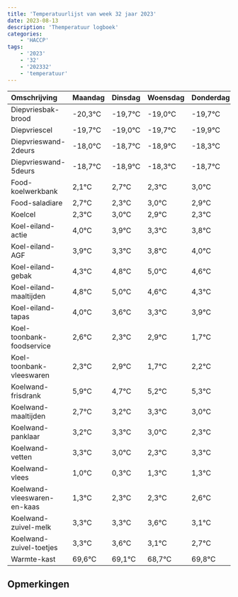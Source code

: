 ```yaml
---
title: 'Temperatuurlijst van week 32 jaar 2023'
date: 2023-08-13
description: 'Themperatuur logboek'
categories:
    - 'HACCP'
tags:
    - '2023'
    - '32'
    - '202332'
    - 'temperatuur'
---
```

|Omschrijving|Maandag|Dinsdag|Woensdag|Donderdag|Vrijdag|Zaterdag|Zondag|
|:---|:---|:---|:---|:---|:---|:---|:---|
|Diepvriesbak-brood|-20,3°C|-19,7°C|-19,0°C|-19,7°C|-19,9°C|-19,3°C|-19,7°C|
|Diepvriescel|-19,7°C|-19,0°C|-19,7°C|-19,9°C|-19,3°C|-19,7°C|-19,0°C|
|Diepvrieswand-2deurs|-18,0°C|-18,7°C|-18,9°C|-18,3°C|-18,7°C|-18,0°C|-18,1°C|
|Diepvrieswand-5deurs|-18,7°C|-18,9°C|-18,3°C|-18,7°C|-18,0°C|-18,1°C|-18,7°C|
|Food-koelwerkbank|2,1°C|2,7°C|2,3°C|3,0°C|2,9°C|2,3°C|2,8°C|
|Food-saladiare|2,7°C|2,3°C|3,0°C|2,9°C|2,3°C|2,8°C|3,0°C|
|Koelcel|2,3°C|3,0°C|2,9°C|2,3°C|2,8°C|3,0°C|2,6°C|
|Koel-eiland-actie|4,0°C|3,9°C|3,3°C|3,8°C|4,0°C|3,6°C|3,3°C|
|Koel-eiland-AGF|3,9°C|3,3°C|3,8°C|4,0°C|3,6°C|3,3°C|3,9°C|
|Koel-eiland-gebak|4,3°C|4,8°C|5,0°C|4,6°C|4,3°C|4,9°C|3,7°C|
|Koel-eiland-maaltijden|4,8°C|5,0°C|4,6°C|4,3°C|4,9°C|3,7°C|4,2°C|
|Koel-eiland-tapas|4,0°C|3,6°C|3,3°C|3,9°C|2,7°C|3,2°C|3,3°C|
|Koel-toonbank-foodservice|2,6°C|2,3°C|2,9°C|1,7°C|2,2°C|2,3°C|2,0°C|
|Koel-toonbank-vleeswaren|2,3°C|2,9°C|1,7°C|2,2°C|2,3°C|2,0°C|1,3°C|
|Koelwand-frisdrank|5,9°C|4,7°C|5,2°C|5,3°C|5,0°C|4,3°C|5,3°C|
|Koelwand-maaltijden|2,7°C|3,2°C|3,3°C|3,0°C|2,3°C|3,3°C|3,3°C|
|Koelwand-panklaar|3,2°C|3,3°C|3,0°C|2,3°C|3,3°C|3,3°C|3,6°C|
|Koelwand-vetten|3,3°C|3,0°C|2,3°C|3,3°C|3,3°C|3,6°C|3,1°C|
|Koelwand-vlees|1,0°C|0,3°C|1,3°C|1,3°C|1,6°C|1,1°C|0,7°C|
|Koelwand-vleeswaren-en-kaas|1,3°C|2,3°C|2,3°C|2,6°C|2,1°C|1,7°C|2,8°C|
|Koelwand-zuivel-melk|3,3°C|3,3°C|3,6°C|3,1°C|2,7°C|3,8°C|2,6°C|
|Koelwand-zuivel-toetjes|3,3°C|3,6°C|3,1°C|2,7°C|3,8°C|2,6°C|3,3°C|
|Warmte-kast|69,6°C|69,1°C|68,7°C|69,8°C|68,6°C|69,3°C|69,8°C|

## Opmerkingen



